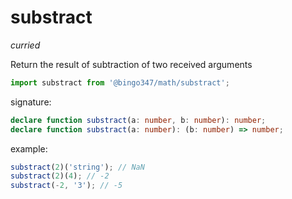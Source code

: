 # substract  
*curried*

Return the result of subtraction of two received arguments

```javascript
import substract from '@bingo347/math/substract';
```

signature:

```typescript
declare function substract(a: number, b: number): number;
declare function substract(a: number): (b: number) => number;
```

example:

```javascript
substract(2)('string'); // NaN
substract(2)(4); // -2
substract(-2, '3'); // -5
```